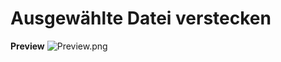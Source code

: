# Ausgewählte Datei verstecken

__Preview__
![Preview.png](https://github.com/contmp/automater-workflows/blob/master/Hide%20File/Hide%20File.workflow/Contents/QuickLook/Preview.png?raw=true)
